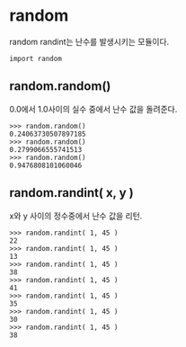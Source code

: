 # random
random randint는 난수를 발생시키는 모듈이다.
```
import random
```
## random.random()
0.0에서 1.0사이의 실수 중에서 난수 값을 돌려준다.
```
>>> random.random()
0.24063730507897185
>>> random.random()
0.2799066555741513
>>> random.random()
0.9476808101060046
```

## random.randint( x, y )
x와 y 사이의 정수중에서 난수 값을 리턴.
```
>>> random.randint( 1, 45 )
22
>>> random.randint( 1, 45 )
13
>>> random.randint( 1, 45 )
38
>>> random.randint( 1, 45 )
41
>>> random.randint( 1, 45 )
35
>>> random.randint( 1, 45 )
30
>>> random.randint( 1, 45 )
38
```

